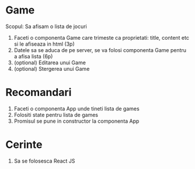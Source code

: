 # Game 
Scopul: Sa afisam o lista de jocuri 

1. Faceti o componenta Game care trimeste ca proprietati: title, content etc si le afiseaza in html (3p)
2. Datele sa se aduca de pe server, se va folosi componenta Game pentru a afisa lista (6p)
3. (optional) Editarea unui Game
4. (optional) Stergerea unui Game

# Recomandari 

1. Faceti o componenta App unde tineti lista de games
2. Folositi state pentru lista de games
3. Promisul se pune in constructor la componenta App
# Cerinte
1. Sa se folosesca React JS
